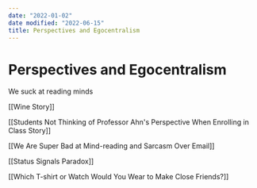 ```yaml
---
date: "2022-01-02"
date modified: "2022-06-15"
title: Perspectives and Egocentralism
---
```


# Perspectives and Egocentralism
We suck at reading minds

[[Wine Story]]

[[Students Not Thinking of Professor Ahn's Perspective When Enrolling in Class Story]]

[[We Are Super Bad at Mind-reading and Sarcasm Over Email]]

[[Status Signals Paradox]]

[[Which T-shirt or Watch Would You Wear to Make Close Friends?]]
